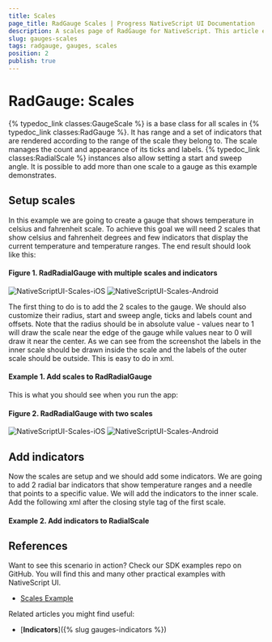 ```yaml
---
title: Scales
page_title: RadGauge Scales | Progress NativeScript UI Documentation
description: A scales page of RadGauge for NativeScript. This article explains how to use GaugeScale objects in RadGauge.
slug: gauges-scales
tags: radgauge, gauges, scales
position: 2
publish: true
---
```


# RadGauge: Scales

{% typedoc_link classes:GaugeScale %} is a base class for all scales in {% typedoc_link classes:RadGauge %}. It has range and a set of indicators that are rendered according to the range of the scale they belong to. The scale manages the count and appearance of its ticks and labels. {% typedoc_link classes:RadialScale %} instances also allow setting a start and sweep angle. It is possible to add more than one scale to a gauge as this example demonstrates.

## Setup scales

In this example we are going to create a gauge that shows temperature in celsius and fahrenheit scale. To achieve this goal we will need 2 scales that show celsius and fahrenheit degrees and few indicators that display the current temperature and temperature ranges. The end result should look like this:

#### Figure 1. RadRadialGauge with multiple scales and indicators
![NativeScriptUI-Scales-iOS](images/gauges-scales1-ios.png "RadRadialGauge with two scales and indicators in iOS") ![NativeScriptUI-Scales-Android](images/gauges-scales1-android.png "RadRadialGauge with two scales and indicators in Android") 

The first thing to do is to add the 2 scales to the gauge. We should also customize their radius, start and sweep angle, ticks and labels count and offsets. Note that the radius should be in absolute value - values near to 1 will draw the scale near the edge of the gauge while values near to 0 will draw it near the center. As we can see from the screenshot the labels in the inner scale should be drawn inside the scale and the labels of the outer scale should be outside. This is easy to do in xml.

#### Example 1. Add scales to RadRadialGauge
<snippet id='gauges-scales-add-scales' />

This is what you should see when you run the app:

#### Figure 2. RadRadialGauge with two scales
![NativeScriptUI-Scales-iOS](images/gauges-scales2-ios.png "RadRadialGauge with two scales in iOS") ![NativeScriptUI-Scales-Android](images/gauges-scales2-android.png "RadRadialGauge with two scales in Android") 

## Add indicators

Now the scales are setup and we should add some indicators. We are going to add 2 radial bar indicators that show temperature ranges and a needle that points to a specific value. We will add the indicators to the inner scale. Add the following xml after the closing style tag of the first scale.

#### Example 2. Add indicators to RadialScale
<snippet id='gauges-scales-add-indicators' />

## References
Want to see this scenario in action?
Check our SDK examples repo on GitHub. You will find this and many other practical examples with NativeScript UI.

* [Scales Example](https://github.com/telerik/nativescript-ui-samples/tree/master/gauge/app/examples/scales)

Related articles you might find useful:

* [**Indicators**]({% slug gauges-indicators %})

